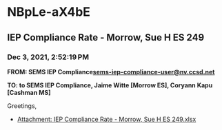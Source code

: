 # NBpLe-aX4bE
## IEP Compliance Rate - Morrow, Sue H ES 249
### Dec 3, 2021, 2:52:19 PM
**FROM: SEMS IEP Compliance<sems-iep-compliance-user@nv.ccsd.net>**

**TO: to SEMS IEP Compliance, Jaime Witte [Morrow ES], Coryann Kapu [Cashman MS]**


Greetings,  





* [Attachment: IEP Compliance Rate - Morrow, Sue H ES 249.xlsx](NBpLe-aX4bE-attachment-1.xlsx)
